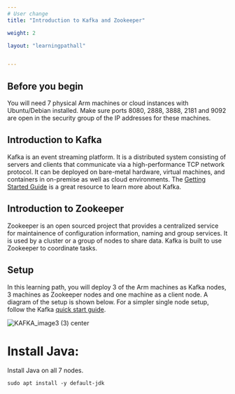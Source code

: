 ```yaml
---
# User change
title: "Introduction to Kafka and Zookeeper"

weight: 2

layout: "learningpathall"


---
```


## Before you begin

You will need 7 physical Arm machines or cloud instances with Ubuntu/Debian installed. 
Make sure ports 8080, 2888, 3888, 2181 and 9092 are open in the security group of the IP addresses for these machines.

## Introduction to Kafka

Kafka is an event streaming platform. It is a distributed system consisting of servers and clients that communicate via a high-performance TCP network protocol. It can be deployed on bare-metal hardware, virtual machines, and containers in on-premise as well as cloud environments. The [Getting Started Guide](https://kafka.apache.org/documentation/#gettingStarted) is a great resource to learn more about Kafka.

## Introduction to Zookeeper

Zookeeper is an open sourced project that provides a centralized service for maintainence of configuration information, naming and group services. It is used by a cluster or a group of nodes to share data. Kafka is built to use Zookeeper to coordinate tasks.

## Setup

In this learning path, you will deploy 3 of the Arm machines as Kafka nodes, 3 machines as Zookeeper nodes and one machine as a client node. A diagram of the setup is shown below. For a simpler single node setup, follow the Kafka [quick start guide](https://kafka.apache.org/quickstart).

![KAFKA_image3 (3) center](https://user-images.githubusercontent.com/66300308/189855554-51b0c9d2-095b-4196-8a2d-e8a768880d72.png)

# Install Java:

Install Java on all 7 nodes.

```console
sudo apt install -y default-jdk
```


















